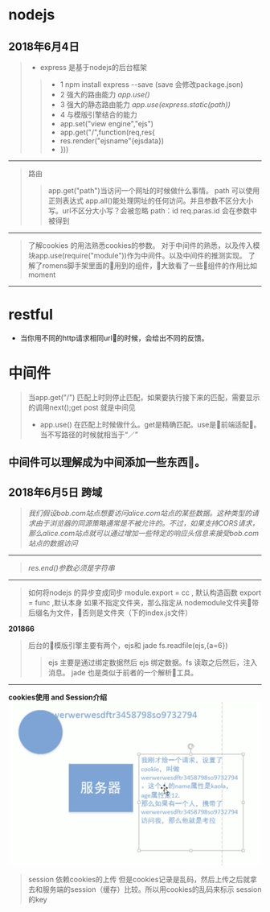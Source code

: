 **nodejs**
===
__2018年6月4日__
---
>- express 是基于nodejs的后台框架
>>- 1 npm install express --save  (save 会修改package.json)
>>- 2 强大的路由能力 *app.use()*
>>- 3 强大的静态路由能力 *app.use(express.static(path))* 
>>- 4 与模版引擎结合的能力
>>- app.set("view engine","ejs")
>>- app.get("/",function(req,res{
>>- res.render("ejsname"{ejsdata})
>>- }))
---
>路由
>>app.get("path")当访问一个网址的时候做什么事情。 path 可以使用正则表达式
>>app.all()能处理网址的任何访问。并且参数不区分大小写。url不区分大小写？会被忽略 path：id  req.paras.id 会在参数中被得到
---
> 了解cookies 的用法熟悉cookies的参数。 对于中间件的熟悉，以及传入模块app.use(require("module"))作为中间件。以及中间件的推测实现。 了解了romens脚手架里面的用到的组件，大致看了一些组件的作用比如moment

---

# restful
- 当你用不同的http请求相同url的时候，会给出不同的反馈。

# 中间件
> 当app.get("/") 匹配上时则停止匹配，如果要执行接下来的匹配，需要显示的调用next();get post 就是中间见
>- app.use() 在匹配上时候做什么。get是精确匹配。use是前端适配。当不写路径的时候就相当于“／”

## 中间件可以理解成为中间添加一些东西。

__2018年6月5日__
跨域
---
>*我们假设bob.com站点想要访问alice.com站点的某些数据。这种类型的请求由于浏览器的同源策略通常是不被允许的。不过，如果支持CORS请求，那么alice.com站点就可以通过增加一些特定的响应头信息来接受bob.com站点的数据访问* 
---
>*res.end()参数必须是字符串*

---
>如何将nodejs 的异步变成同步
>module.export = cc , 默认构造函数
>export = func ,默认本身
>如果不指定文件夹，那么指定从 nodemodule文件夹带后缀名为文件，否则是文件夹（下的index.js文件）

__201866__
>后台的模版引擎主要有两个，ejs和 jade
fs.readfile(ejs,{a=6})
>> ejs 主要是通过绑定数据然后 ejs 绑定数据。fs 读取之后然后，注入消息。
>> jade 也是类似于前者的一个解析工具。
---
__cookies使用 and Session介绍__
![Alt text](./session.png)
>session 依赖cookies的上传 但是cookies记录是乱码，然后上传之后就拿去和服务端的session（缓存）比较。所以用cookies的乱码来标示 session的key

